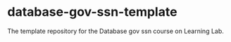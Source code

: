 # database-gov-ssn-template
The template repository for the Database gov ssn course on Learning Lab.
